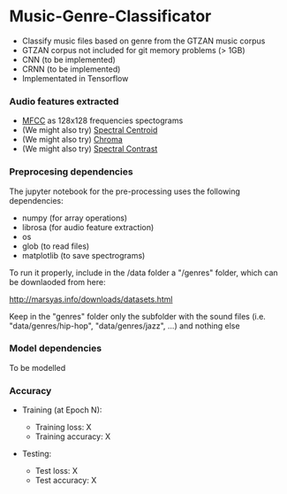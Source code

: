 # Music-Genre-Classificator

 * Classify music files based on genre from the GTZAN music corpus
 * GTZAN corpus not included for git memory problems (> 1GB) 
 * CNN (to be implemented)
 * CRNN (to be implemented)
 * Implementated in Tensorflow

### Audio features extracted

 * [MFCC](https://en.wikipedia.org/wiki/Mel-frequency_cepstrum) as 128x128 frequencies spectograms
 * (We might also try) [Spectral Centroid](https://en.wikipedia.org/wiki/Spectral_centroid)
 * (We might also try) [Chroma](http://labrosa.ee.columbia.edu/matlab/chroma-ansyn/)
 * (We might also try) [Spectral Contrast](http://ieeexplore.ieee.org/document/1035731/)

### Preprocesing dependencies
The jupyter notebook for the pre-processing uses the following dependencies:
 * numpy (for array operations)
 * librosa (for audio feature extraction)
 * os
 * glob (to read files)
 * matplotlib (to save spectrograms)

To run it properly, include in the /data folder a "/genres" folder, which can be downlaoded from here:

http://marsyas.info/downloads/datasets.html

Keep in the "genres" folder only the subfolder with the sound files (i.e. "data/genres/hip-hop", "data/genres/jazz", ...) and nothing else

### Model dependencies
To be modelled

### Accuracy

 * Training (at Epoch N):
    - Training loss: X
    - Training accuracy: X

 * Testing:
    - Test loss:   X
    - Test accuracy:  X
